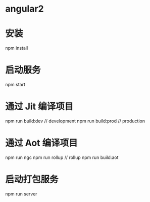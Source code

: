 # angular2

# 安装
npm install

# 启动服务 
npm start

# 通过 Jit 编译项目
npm run build:dev     // development
npm run build:prod    // production

# 通过 Aot 编译项目
npm run ngc
npm run rollup    // rollup
npm run build:aot

# 启动打包服务
npm run server


